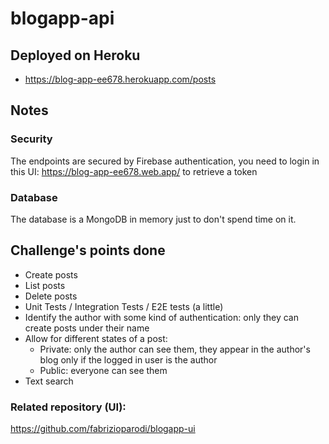 # blogapp-api
## Deployed on Heroku

- https://blog-app-ee678.herokuapp.com/posts

## Notes
### Security
The endpoints are secured by Firebase authentication, you need to login in this UI: https://blog-app-ee678.web.app/ to retrieve a token
### Database
The database is a MongoDB in memory just to don't spend time on it.

## Challenge's points done
* Create posts
* List posts
* Delete posts
* Unit Tests / Integration Tests / E2E tests (a little)
* Identify the author with some kind of authentication: only they can create posts under their name
* Allow for different states of a post:
  *  Private: only the author can see them, they appear in the author's blog only if the logged in user is the author
  *  Public: everyone can see them
* Text search

### Related repository (UI):
https://github.com/fabrizioparodi/blogapp-ui

